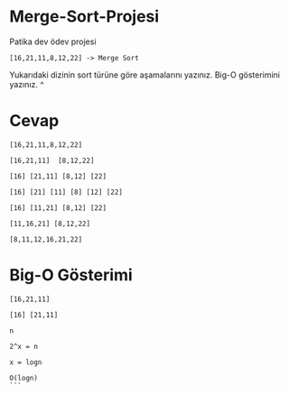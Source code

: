 # Merge-Sort-Projesi
Patika dev ödev projesi
```
[16,21,11,8,12,22] -> Merge Sort
```

Yukarıdaki dizinin sort türüne göre aşamalarını yazınız.
Big-O gösterimini yazınız.
^
# Cevap

```
[16,21,11,8,12,22]

[16,21,11]  [8,12,22]

[16] [21,11] [8,12] [22]

[16] [21] [11] [8] [12] [22]

[16] [11,21] [8,12] [22]

[11,16,21] [8,12,22]

[8,11,12,16,21,22]

```
# Big-O Gösterimi

````
[16,21,11]  

[16] [21,11]

n

2^x = n

x = logn

O(logn)
```

